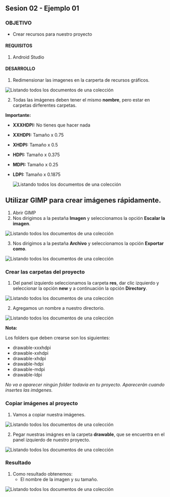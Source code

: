 ## Sesion 02 - Ejemplo 01

### OBJETIVO 
 - Crear recursos para nuestro proyecto

#### REQUISITOS 
1. Android Studio 

#### DESARROLLO
1. Redimensionar las imagenes en la carperta de recursos gráficos.

![Listando todos los documentos de una colección](img/img.png)

2. Todas las imágenes deben tener el mismo **nombre**, pero estar en carpetas dirferentes carpetas.

**Importante:**

- **XXXHDPI:** No tienes que hacer nada 
- **XXHDPI:** Tamaño x 0.75
- **XHDPI:** Tamaño x 0.5
- **HDPI:** Tamaño x 0.375
- **MDPI:** Tamaño x 0.25
- **LDPI:** Tamaño x 0.1875

    ![Listando todos los documentos de una colección](img/archivos.png)

## Utilizar GIMP para crear imágenes rápidamente.

1. Abrir GIMP
2. Nos dirigimos a la pestaña **Imagen** y seleccionamos la opción **Escalar la imagen**.

 ![Listando todos los documentos de una colección](img/gim1.png)

 3.  Nos dirigimos a la pestaña **Archivo** y seleccionamos la opción **Exportar como**.

  ![Listando todos los documentos de una colección](img/gimr2.png)
  

  ### Crear las carpetas del proyecto

  1. Del panel izquierdo seleccionamos la carpeta **res**, dar clic izquierdo y seleccionar la opción **new** y a continuación la opción **Directory**.
  
  ![Listando todos los documentos de una colección](img/res.png)

  2. Agregamos un nombre a nuestro directorio.

  ![Listando todos los documentos de una colección](img/res2.png)

  **Nota:**

  Los folders que deben crearse son los siguientes:
* drawable-xxxhdpi
* drawable-xxhdpi
* drawable-xhdpi
* drawable-hdpi
* drawable-mdpi
* drawable-ldpi

*No va a aparecer ningún folder todavía en tu proyecto. Aparecerán cuando insertes las imágenes.*


### Copiar imágenes al proyecto
1. Vamos a copiar nuestra imágenes.

  ![Listando todos los documentos de una colección](img/copy.png)

2. Pegar nuestras imágnes en la carpeta **drawable**, que se encuentra en el panel izquierdo de nuestro proyecto.

  ![Listando todos los documentos de una colección](img/paste.png)

  ### Resultado
  1. Como resultado obtenemos:
        * El nombre de la imagen y su tamaño. 

  ![Listando todos los documentos de una colección](img/result.png)


